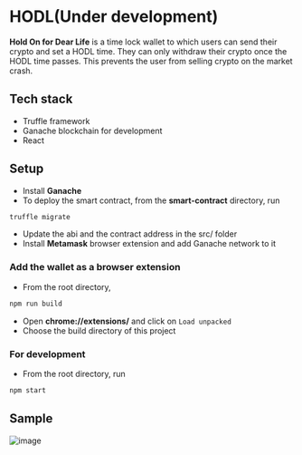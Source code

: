 # HODL(Under development)
**Hold On for Dear Life** is a time lock wallet to which users can send their crypto and set a HODL time. They can only withdraw their crypto once the HODL time passes. This prevents the user from selling crypto on the market crash.
## Tech stack
- Truffle framework
- Ganache blockchain for development
- React
## Setup
- Install **Ganache**
- To deploy the smart contract, from the **smart-contract** directory, run
```bash
truffle migrate
```
- Update the abi and the contract address in the src/ folder
- Install **Metamask** browser extension and add Ganache network to it

### Add the wallet as a browser extension
- From the root directory,
```bash 
npm run build
```
- Open **chrome://extensions/** and click on `Load unpacked`
- Choose the build directory of this project
### For development
- From the root directory, run
```bash
npm start
```
## Sample
![image](https://user-images.githubusercontent.com/74037707/200822982-3dbd07ca-69f4-4104-81ea-ab594663aa31.png)
